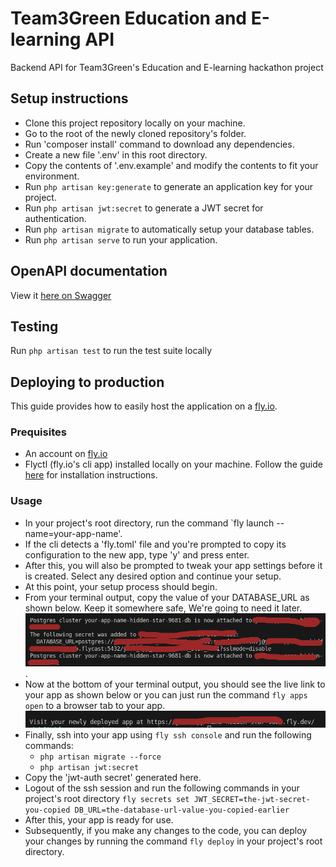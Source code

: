 # Team3Green Education and E-learning API
Backend API for Team3Green's Education and E-learning hackathon project

## Setup instructions
- Clone this project repository locally on your machine.
- Go to the root of the newly cloned repository's folder.
- Run 'composer install' command to download any dependencies.
- Create a new file '.env' in this root directory.
- Copy the contents of '.env.example' and modify the contents to fit your environment.
- Run `php artisan key:generate` to generate an application key for your project.
- Run `php artisan jwt:secret` to generate a JWT secret for authentication.
- Run `php artisan migrate` to automatically setup your database tables.
- Run `php artisan serve` to run your application.

## OpenAPI documentation
View it [here on Swagger](https://app.swaggerhub.com/apis-docs/AbdulbakiSuraj/Team3Green/1.0.0)

## Testing
Run `php artisan test` to run the test suite locally

## Deploying to production
This guide provides how to easily host the application on a [fly.io](https://fly.io).
### Prequisites
- An account on [fly.io](https://fly.io)
- Flyctl (fly.io's cli app) installed locally on your machine. Follow the guide [here](https://fly.io/docs/flyctl/install/) for installation instructions.
### Usage
- In your project's root directory, run the command `fly launch --name=your-app-name'.
- If the cli detects a 'fly.toml' file and you're prompted to copy its configuration to the new app, type 'y' and press enter.
- After this, you will also be prompted to tweak your app settings before it is created. Select any desired option and continue your setup.
- At this point, your setup process should begin.
- From your terminal output, copy the value of your DATABASE_URL as shown below. Keep it somewhere safe, We're going to need it later. ![](doc-img-1.png).
- Now at the bottom of your terminal output, you should see the live link to your app as shown below or you can just run the command `fly apps open` to a browser tab to your app. ![](doc-img-2.png)
- Finally, ssh into your app using `fly ssh console` and run the following commands:
    - `php artisan migrate --force`
    - `php artisan jwt:secret`
- Copy the 'jwt-auth secret' generated here.
- Logout of the ssh session and run the following commands in your project's root directory `fly secrets set JWT_SECRET=the-jwt-secret-you-copied DB_URL=the-database-url-value-you-copied-earlier`
- After this, your app is ready for use.
- Subsequently, if you make any changes to the code, you can deploy your changes by running the command `fly deploy` in your project's root directory.
